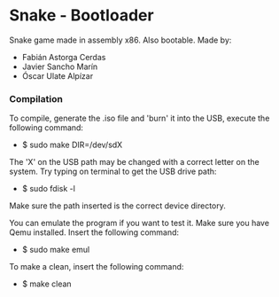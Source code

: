 # Snake - Bootloader
Snake game made in assembly x86. Also bootable.
Made by: 
* Fabián Astorga Cerdas
* Javier Sancho Marín
* Óscar Ulate Alpízar

### Compilation
To compile, generate the .iso file and 'burn' it into the USB, execute the following command:

* $ sudo make DIR=/dev/sdX 

The 'X' on the USB path may be changed with a correct letter on the system. Try typing on terminal to get the USB drive path:

* $ sudo fdisk -l 

Make sure the path inserted is the correct device directory.

You can emulate the program if you want to test it. Make sure you have Qemu installed. Insert the following command: 

* $ sudo make emul

To make a clean, insert the following command: 

* $ make clean 

